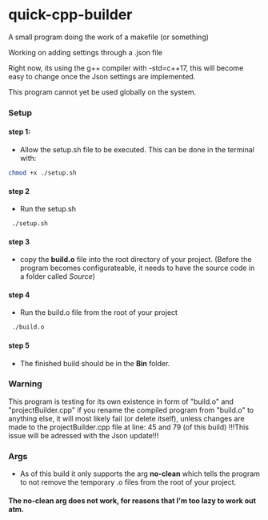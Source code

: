 # quick-cpp-builder
A small program doing the work of a makefile (or something)

Working on adding settings through a .json file

Right now, its using the g++ compiler with -std=c++17, this will become easy to change once the Json settings are implemented.

This program cannot yet be used globally on the system.
### Setup

#### step 1:
 - Allow the setup.sh file to be executed. This can be done in the terminal with:
 ```bash
 chmod +x ./setup.sh
 ```
#### step 2
- Run the setup.sh
```bash
 ./setup.sh
 ```
#### step 3
 - copy the **build.o** file into the root directory of your project. (Before the program becomes configurateable, it needs to have the source code in a folder called *Source*)
 
#### step 4
- Run the build.o file from the root of your project
```bash
 ./build.o
 ```

#### step 5
- The finished build should be in the **Bin** folder.
### Warning
This program is testing for its own existence in form of "build.o" and "projectBuilder.cpp" if you rename the compiled program from "build.o" to anything else, it will most likely fail (or delete itself), unless changes are made to the projectBuilder.cpp file at line: 45 and 79 (of this build) !!!This issue will be adressed with the Json update!!!

### Args
- As of this build it only supports the arg **no-clean** which tells the program to not remove the temporary .o files from the root of your project. 
#### The **no-clean** arg does not work, for reasons that I'm too lazy to work out atm.
